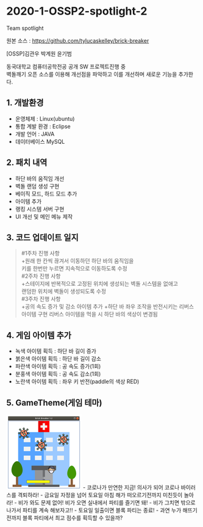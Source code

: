 # 2020-1-OSSP2-spotlight-2
Team spotlight

원본 소스 : https://github.com/tylucaskelley/brick-breaker

[OSSP]김관우 박계원 윤기범

동국대학교 컴퓨터공학전공 공개 SW 프로젝트진행 중  
벽돌깨기 오픈 소스를 이용해 개선점을 파악하고 이를 개선하며 새로운 기능을 추가한다.  

## 1. 개발환경

 - 운영체제 : Linux(ubuntu)  
 - 통합 계발 환경 : Eclipse  
 - 개발 언어 : JAVA  
 - 데이터베이스 MySQL  

## 2. 패치 내역

 - 하단 바의 움직임 개선  
 - 벽돌 랜덤 생성 구현  
 - 베이직 모드, 하드 모드 추가  
 - 아이템 추가  
 - 랭킹 시스템 서버 구현  
 - UI 개선 및 메인 메뉴 제작  

## 3. 코드 업데이트 일지

> #1주차 진행 사항  
> +원래 한 칸씩 끊겨서 이동하던 하단 바의 움직임을   
> 키를 한번만 누르면 지속적으로 이동하도록 수정   
> #2주차 진행 사항  
> +스테이지에 반복적으로 고정된 위치에 생성되는 벽돌 시스템을 없애고  
> 랜덤한 위치에 벽돌이 생성되도록 수정  
> #3주차 진행 사항   
> +공의 속도 증가 및 감소 아이템 추가
> +하단 바 좌우 조작을 반전시키는 리버스 아이템 구현
> 리버스 아이템을 먹을 시 하단 바의 색상이 변경됨

## 4. 게임 아이템 추가
- 녹색 아이템 획득 : 하단 바 길이 증가
- 붉은색 아이템 획득 : 하단 바 길이 감소
- 파란색 아이템 획득 : 공 속도 증가(1회)
- 분홍색 아이템 획득 : 공 속도 감소(1회)
- 노란색 아이템 획득 : 좌우 키 반전(paddle의 색상 RED)

## 5. GameTheme(게임 테마)
<img src="res/thumbnail.jpg">
- 코로나가 만연한 지금! 의사가 되어 코로나 바이러스를 격퇴하라!
- 금요일 자정을 넘어 토요일 아침 해가 떠오르기전까지 미친듯이 놀아라!
- 비가 와도 문제 없어! 비가 오면 실내에서 파티를 즐기면 돼!
- 비가 그치면 밖으로 나가서 파티를 계속 해보자고!!
- 토요일 일출이면 블록 파티는 종료!
- 과연 누가 해뜨기 전까지 블록 파티에서 최고 점수를 획득할 수 있을까?
